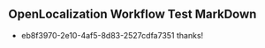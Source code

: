 ## OpenLocalization Workflow Test MarkDown
* eb8f3970-2e10-4af5-8d83-2527cdfa7351 thanks!

<!--HONumber=Jul16_HO5-->


